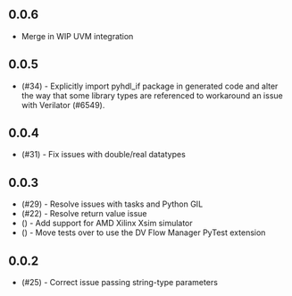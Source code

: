 
## 0.0.6
- Merge in WIP UVM integration

## 0.0.5
- (#34) - Explicitly import pyhdl_if package in generated code and alter the way that
          some library types are referenced to workaround an issue with Verilator (#6549).

## 0.0.4
- (#31) - Fix issues with double/real datatypes

## 0.0.3
- (#29) - Resolve issues with tasks and Python GIL
- (#22) - Resolve return value issue
- () - Add support for AMD Xilinx Xsim simulator
- () - Move tests over to use the DV Flow Manager PyTest extension

## 0.0.2
- (#25) - Correct issue passing string-type parameters


